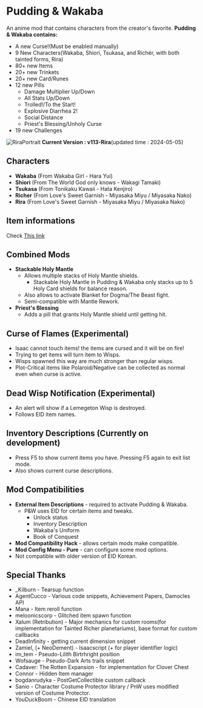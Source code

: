 # Pudding & Wakaba

An anime mod that contains characters from the creator's favorite.
**Pudding & Wakaba contains:**
- A new Curse!(Must be enabled manually)
- 9 New Characters(Wakaba, Shiori, Tsukasa, and Richér, with both tainted forms, Rira)
- 80+ new Items
- 20+ new Trinkets
- 20+ new Card/Runes
- 12 new Pills
   - Damage Multiplier Up/Down
   - All Stats Up/Down
   - Trolled!/To the Start!
   - Explosive Diarrhea 2!
   - Social Distance
   - Priest's Blessing/Unholy Curse
- 19 new Challenges

![RiraPortrait](https://github.com/kohashiwakaba/Pudding-Wakaba/assets/37092106/8bf2009d-706b-4d2e-940c-bbd13ec817c8)
**Current Version : v113-Rira**(updated time : 2024-05-05)

## Characters

- **Wakaba** (From Wakaba Girl - Hara Yui)
- **Shiori** (From The World God only knows - Wakagi Tamaki)
- **Tsukasa** (From Tonikaku Kawaii - Hata Kenjiro)
- **Richer** (From Love's Sweet Garnish - Miyasaka Miyu / Miyasaka Nako)
- **Rira** (From Love's Sweet Garnish - Miyasaka Miyu / Miyasaka Nako)

## Item informations

Check [This link](https://kohashiwakaba.notion.site/4e87f1c646524283896401a270750755?v=b0de151aac874afa8aec361b255110f9)

## Combined Mods
- **Stackable Holy Mantle**
  - Allows multiple stacks of Holy Mantle shields.
    - Stackable Holy Mantle in Pudding & Wakaba only stacks up to 5 Holy Card shields for balance reason.
  - Also allows to activate Blanket for Dogma/The Beast fight.
  - Semi-compatible with Mantle Rework.
- **Priest's Blessing**
  - Adds a pill that grants Holy Mantle shield until getting hit.

## Curse of Flames (Experimental)
- Isaac cannot touch items! the items are cursed and it will be on fire!
- Trying to get items will turn item to Wisps.
- Wisps spawned this way are much stronger than regular wisps.
- Plot-Critical items like Polaroid/Negative can be collected as normal even when curse is active.

## Dead Wisp Notification (Experimental)
- An alert will show if a Lemegeton Wisp is destroyed.
- Follows EID item names.

## Inventory Descriptions (Currently on development)
- Press F5 to show current items you have. Pressing F5 again to exit list mode.
- Also shows current curse descriptions.

## Mod Compatibilities
- **External Item Descriptions** - required to activate Pudding & Wakaba.
   - P&W uses EID for certain items and tweaks.
      - Unlock status
      - Inventory Description
      - Wakaba's Uniform
      - Book of Conquest
- **Mod Compatibility Hack** - allows certain mods make compatible.
- **Mod Config Menu - Pure** - can configure some mod options.
- Not compatible with older version of EID Korean.

## Special Thanks
- _Kilburn - Tearsup function
- AgentCucco - Various code snippets, Achievement Papers, Damocles API
- Mana - Item reroll function
- meloonicscorp - Glitched item spawn function
- Xalum (Retribution) - Major mechanics for custom rooms(for implementation for Tainted Richer planetariums), base format for custom callbacks
- DeadInfinity - getting current dimension snippet
- Zamiel, (+ NeoDement) - Isaacscript (+ for player identifier logic)
- im_tem - Pseudo-Lilith Birtrhright position
- Wofsauge - Pseudo-Dark Arts trails snippet
- Cadaver: The Rotten Expansion - for implementation for Clover Chest
- Connor - Hidden Item manager
- bogdanrudyka - PostGetCollectible custom callback
- Sanio - Character Costume Protector library / PnW uses modified version of Costume Protector.
- YouDuckBoom - Chinese EID translation
